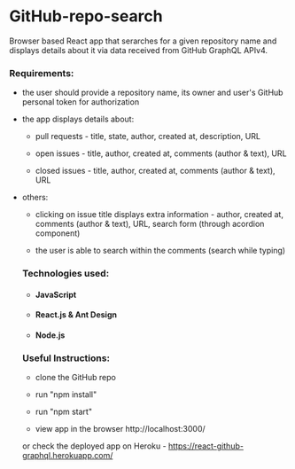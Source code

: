 # GitHub-repo-search

Browser based React app that serarches for a given repository name and displays details about it via data received from GitHub GraphQL APIv4.

### Requirements: 

- the user should provide a repository name, its owner and user's GitHub personal token for authorization

- the app displays details about:

  - pull requests - title, state, author, created at, description, URL
  
  - open issues - title, author, created at, comments (author & text), URL
  
  - closed issues - title, author, created at, comments (author & text), URL
  
- others:

  - clicking on issue title displays extra information - author, created at, comments (author & text), URL, search form (through acordion component)
  
  - the user is able to search within the comments (search while typing)
  
  ### Technologies used:
  
  - #### JavaScript
  
  - #### React.js & Ant Design
  
  - #### Node.js
  
  ### Useful Instructions:
  
  - clone the GitHub repo
  
  - run "npm install"
  
  - run "npm start"
  
  - view app in the browser http://localhost:3000/
    
  
  or check the deployed app on Heroku - https://react-github-graphql.herokuapp.com/
